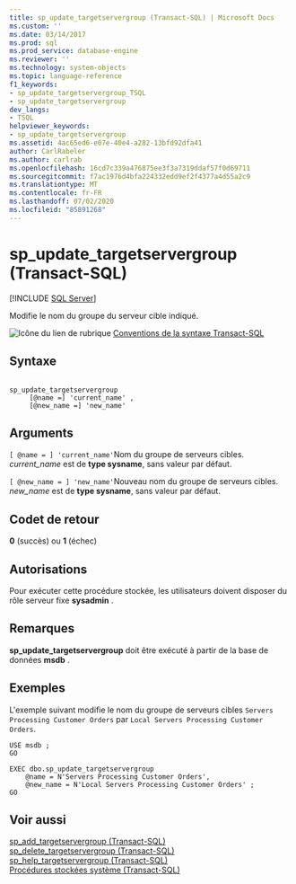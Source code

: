```yaml
---
title: sp_update_targetservergroup (Transact-SQL) | Microsoft Docs
ms.custom: ''
ms.date: 03/14/2017
ms.prod: sql
ms.prod_service: database-engine
ms.reviewer: ''
ms.technology: system-objects
ms.topic: language-reference
f1_keywords:
- sp_update_targetservergroup_TSQL
- sp_update_targetservergroup
dev_langs:
- TSQL
helpviewer_keywords:
- sp_update_targetservergroup
ms.assetid: 4ac65ed6-e07e-40e4-a282-13bfd92dfa41
author: CarlRabeler
ms.author: carlrab
ms.openlocfilehash: 16cd7c339a476875ee3f3a7319ddaf57f0d69711
ms.sourcegitcommit: f7ac1976d4bfa224332edd9ef2f4377a4d55a2c9
ms.translationtype: MT
ms.contentlocale: fr-FR
ms.lasthandoff: 07/02/2020
ms.locfileid: "85891268"
---
```

# <a name="sp_update_targetservergroup-transact-sql"></a>sp_update_targetservergroup (Transact-SQL)
[!INCLUDE [SQL Server](../../includes/applies-to-version/sqlserver.md)]

  Modifie le nom du groupe du serveur cible indiqué.  
  
 ![Icône du lien de rubrique](../../database-engine/configure-windows/media/topic-link.gif "Icône du lien de rubrique") [Conventions de la syntaxe Transact-SQL](../../t-sql/language-elements/transact-sql-syntax-conventions-transact-sql.md)  
  
## <a name="syntax"></a>Syntaxe  
  
```  
  
sp_update_targetservergroup  
     [@name =] 'current_name' ,  
     [@new_name =] 'new_name'  
```  
  
## <a name="arguments"></a>Arguments  
`[ @name = ] 'current_name'`Nom du groupe de serveurs cibles. *current_name* est de **type sysname**, sans valeur par défaut.  
  
`[ @new_name = ] 'new_name'`Nouveau nom du groupe de serveurs cibles. *new_name* est de **type sysname**, sans valeur par défaut.  
  
## <a name="return-code-values"></a>Codet de retour  
 **0** (succès) ou **1** (échec)  
  
## <a name="permissions"></a>Autorisations  
 Pour exécuter cette procédure stockée, les utilisateurs doivent disposer du rôle serveur fixe **sysadmin** .  
  
## <a name="remarks"></a>Remarques  
 **sp_update_targetservergroup** doit être exécuté à partir de la base de données **msdb** .  
  
## <a name="examples"></a>Exemples  
 L'exemple suivant modifie le nom du groupe de serveurs cibles `Servers Processing Customer Orders` par `Local Servers Processing Customer Orders`.  
  
```  
USE msdb ;  
GO  
  
EXEC dbo.sp_update_targetservergroup  
    @name = N'Servers Processing Customer Orders',  
    @new_name = N'Local Servers Processing Customer Orders' ;  
GO  
```  
  
## <a name="see-also"></a>Voir aussi  
 [sp_add_targetservergroup &#40;Transact-SQL&#41;](../../relational-databases/system-stored-procedures/sp-add-targetservergroup-transact-sql.md)   
 [sp_delete_targetservergroup &#40;Transact-SQL&#41;](../../relational-databases/system-stored-procedures/sp-delete-targetservergroup-transact-sql.md)   
 [sp_help_targetservergroup &#40;Transact-SQL&#41;](../../relational-databases/system-stored-procedures/sp-help-targetservergroup-transact-sql.md)   
 [Procédures stockées système &#40;Transact-SQL&#41;](../../relational-databases/system-stored-procedures/system-stored-procedures-transact-sql.md)  
  
  
